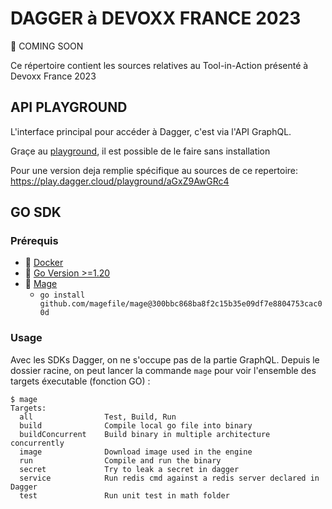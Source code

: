 # DAGGER à DEVOXX FRANCE 2023

🎥 COMING SOON

Ce répertoire contient les sources relatives au Tool-in-Action présenté à Devoxx France 2023

## API PLAYGROUND

L'interface principal pour accéder à Dagger, c'est via l'API GraphQL.

Graçe au [playground](https://play.dagger.cloud/), il est possible de le faire sans installation

Pour une version deja remplie spécifique au sources de ce repertoire: https://play.dagger.cloud/playground/aGxZ9AwGRc4

## GO SDK

### Prérequis 

* 🐋 [Docker](https://www.docker.com/get-started/)
* 🔵 [Go Version >=1.20](https://go.dev/doc/install)
* 🧙 [Mage](https://magefile.org/)
    * `go install github.com/magefile/mage@300bbc868ba8f2c15b35e09df7e8804753cac00d`

### Usage

Avec les SDKs Dagger, on ne s'occupe pas de la partie GraphQL. Depuis le dossier racine, on peut lancer la commande `mage` pour voir l'ensemble des targets éxecutable (fonction GO) :

```
$ mage
Targets:
  all                Test, Build, Run
  build              Compile local go file into binary
  buildConcurrent    Build binary in multiple architecture concurrently
  image              Download image used in the engine
  run                Compile and run the binary
  secret             Try to leak a secret in dagger
  service            Run redis cmd against a redis server declared in Dagger
  test               Run unit test in math folder
```



